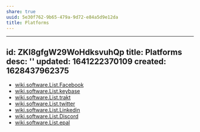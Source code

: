 ```yaml
---
share: true
uuid: 5e30f762-9b65-479a-9d72-e84a5d9e12da
title: Platforms
---
```

---
id: ZKl8gfgW29WoHdksvuhQp
title: Platforms
desc: ''
updated: 1641222370109
created: 1628437962375
---

* [wiki.software.List.Facebook](/undefined)
* [wiki.software.List.keybase](/undefined)
* [wiki.software.List.trakt](/undefined)
* [wiki.software.List.twitter](/undefined)
* [wiki.software.List.Linkedin](/undefined)
* [wiki.software.List.Discord](/undefined)
* [wiki.software.List.epal](/undefined)